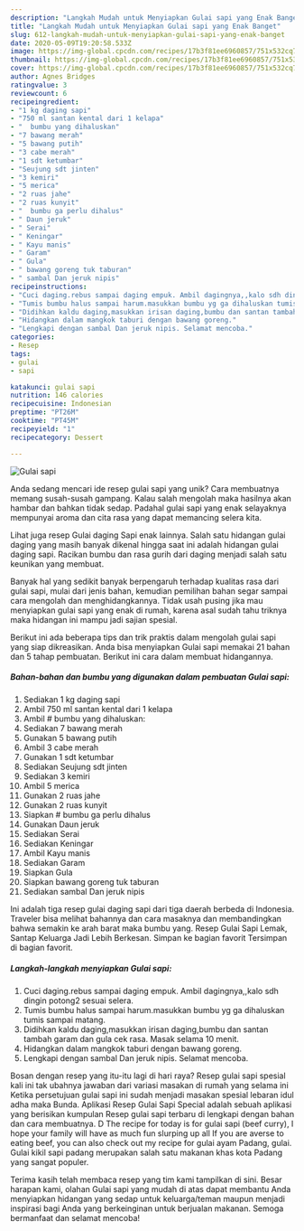 ```yaml
---
description: "Langkah Mudah untuk Menyiapkan Gulai sapi yang Enak Banget"
title: "Langkah Mudah untuk Menyiapkan Gulai sapi yang Enak Banget"
slug: 612-langkah-mudah-untuk-menyiapkan-gulai-sapi-yang-enak-banget
date: 2020-05-09T19:20:58.533Z
image: https://img-global.cpcdn.com/recipes/17b3f81ee6960857/751x532cq70/gulai-sapi-foto-resep-utama.jpg
thumbnail: https://img-global.cpcdn.com/recipes/17b3f81ee6960857/751x532cq70/gulai-sapi-foto-resep-utama.jpg
cover: https://img-global.cpcdn.com/recipes/17b3f81ee6960857/751x532cq70/gulai-sapi-foto-resep-utama.jpg
author: Agnes Bridges
ratingvalue: 3
reviewcount: 6
recipeingredient:
- "1 kg daging sapi"
- "750 ml santan kental dari 1 kelapa"
- "  bumbu yang dihaluskan"
- "7 bawang merah"
- "5 bawang putih"
- "3 cabe merah"
- "1 sdt ketumbar"
- "Seujung sdt jinten"
- "3 kemiri"
- "5 merica"
- "2 ruas jahe"
- "2 ruas kunyit"
- "  bumbu ga perlu dihalus"
- " Daun jeruk"
- " Serai"
- " Keningar"
- " Kayu manis"
- " Garam"
- " Gula"
- " bawang goreng tuk taburan"
- " sambal Dan jeruk nipis"
recipeinstructions:
- "Cuci daging.rebus sampai daging empuk. Ambil dagingnya,,kalo sdh dingin potong2 sesuai selera."
- "Tumis bumbu halus sampai harum.masukkan bumbu yg ga dihaluskan tumis sampai matang."
- "Didihkan kaldu daging,masukkan irisan daging,bumbu dan santan tambah garam dan gula cek rasa. Masak selama 10 menit."
- "Hidangkan dalam mangkok taburi dengan bawang goreng."
- "Lengkapi dengan sambal Dan jeruk nipis. Selamat mencoba."
categories:
- Resep
tags:
- gulai
- sapi

katakunci: gulai sapi 
nutrition: 146 calories
recipecuisine: Indonesian
preptime: "PT26M"
cooktime: "PT45M"
recipeyield: "1"
recipecategory: Dessert

---
```



![Gulai sapi](https://img-global.cpcdn.com/recipes/17b3f81ee6960857/751x532cq70/gulai-sapi-foto-resep-utama.jpg)

Anda sedang mencari ide resep gulai sapi yang unik? Cara membuatnya memang susah-susah gampang. Kalau salah mengolah maka hasilnya akan hambar dan bahkan tidak sedap. Padahal gulai sapi yang enak selayaknya mempunyai aroma dan cita rasa yang dapat memancing selera kita.

Lihat juga resep Gulai daging Sapi enak lainnya. Salah satu hidangan gulai daging yang masih banyak dikenal hingga saat ini adalah hidangan gulai daging sapi. Racikan bumbu dan rasa gurih dari daging menjadi salah satu keunikan yang membuat.

Banyak hal yang sedikit banyak berpengaruh terhadap kualitas rasa dari gulai sapi, mulai dari jenis bahan, kemudian pemilihan bahan segar sampai cara mengolah dan menghidangkannya. Tidak usah pusing jika mau menyiapkan gulai sapi yang enak di rumah, karena asal sudah tahu triknya maka hidangan ini mampu jadi sajian spesial.


Berikut ini ada beberapa tips dan trik praktis dalam mengolah gulai sapi yang siap dikreasikan. Anda bisa menyiapkan Gulai sapi memakai 21 bahan dan 5 tahap pembuatan. Berikut ini cara dalam membuat hidangannya.

<!--inarticleads1-->

##### Bahan-bahan dan bumbu yang digunakan dalam pembuatan Gulai sapi:

1. Sediakan 1 kg daging sapi
1. Ambil 750 ml santan kental dari 1 kelapa
1. Ambil  # bumbu yang dihaluskan:
1. Sediakan 7 bawang merah
1. Gunakan 5 bawang putih
1. Ambil 3 cabe merah
1. Gunakan 1 sdt ketumbar
1. Sediakan Seujung sdt jinten
1. Sediakan 3 kemiri
1. Ambil 5 merica
1. Gunakan 2 ruas jahe
1. Gunakan 2 ruas kunyit
1. Siapkan  # bumbu ga perlu dihalus
1. Gunakan  Daun jeruk
1. Sediakan  Serai
1. Sediakan  Keningar
1. Ambil  Kayu manis
1. Sediakan  Garam
1. Siapkan  Gula
1. Siapkan  bawang goreng tuk taburan
1. Sediakan  sambal Dan jeruk nipis


Ini adalah tiga resep gulai daging sapi dari tiga daerah berbeda di Indonesia. Traveler bisa melihat bahannya dan cara masaknya dan membandingkan bahwa semakin ke arah barat maka bumbu yang. Resep Gulai Sapi Lemak, Santap Keluarga Jadi Lebih Berkesan. Simpan ke bagian favorit Tersimpan di bagian favorit. 

<!--inarticleads2-->

##### Langkah-langkah menyiapkan Gulai sapi:

1. Cuci daging.rebus sampai daging empuk. Ambil dagingnya,,kalo sdh dingin potong2 sesuai selera.
1. Tumis bumbu halus sampai harum.masukkan bumbu yg ga dihaluskan tumis sampai matang.
1. Didihkan kaldu daging,masukkan irisan daging,bumbu dan santan tambah garam dan gula cek rasa. Masak selama 10 menit.
1. Hidangkan dalam mangkok taburi dengan bawang goreng.
1. Lengkapi dengan sambal Dan jeruk nipis. Selamat mencoba.


Bosan dengan resep yang itu-itu lagi di hari raya? Resep gulai sapi spesial kali ini tak ubahnya jawaban dari variasi masakan di rumah yang selama ini Ketika persetujuan gulai sapi ini sudah menjadi masakan spesial lebaran idul adha maka Bunda. Aplikasi Resep Gulai Sapi Special adalah sebuah aplikasi yang berisikan kumpulan Resep gulai sapi terbaru di lengkapi dengan bahan dan cara membuatnya. D The recipe for today is for gulai sapi (beef curry), I hope your family will have as much fun slurping up all If you are averse to eating beef, you can also check out my recipe for gulai ayam Padang, gulai. Gulai kikil sapi padang merupakan salah satu makanan khas kota Padang yang sangat populer. 

Terima kasih telah membaca resep yang tim kami tampilkan di sini. Besar harapan kami, olahan Gulai sapi yang mudah di atas dapat membantu Anda menyiapkan hidangan yang sedap untuk keluarga/teman maupun menjadi inspirasi bagi Anda yang berkeinginan untuk berjualan makanan. Semoga bermanfaat dan selamat mencoba!

